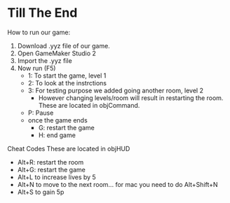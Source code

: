 # Till The End
How to run our game:
1. Download .yyz file of our game.
2. Open GameMaker Studio 2
3. Import the .yyz file
4. Now run (F5)
    - 1: To start the game, level 1
    - 2: To look at the instrctions
    - 3: For testing purpose we added going another room, level 2
        - However changing levels/room will result in restarting the room. These are located in objCommand.
    - P: Pause
    - once the game ends
        - G: restart the game
        - H: end game
    


Cheat Codes
These are located in objHUD
- Alt+R: restart the room 
- Alt+G: restart the game
- Alt+L to increase lives by 5
- Alt+N to move to the next room... for mac you need to do Alt+Shift+N
- Alt+S to gain 5p


